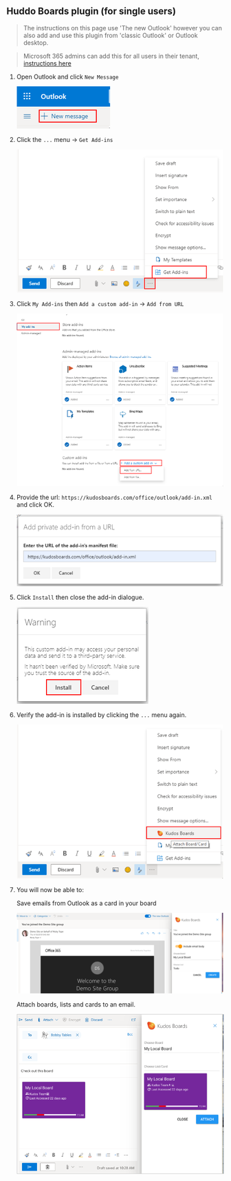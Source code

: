 ## Huddo Boards plugin (for single users)

> The instructions on this page use 'The new Outlook' however you can also add and use this plugin from 'classic Outlook' or Outlook desktop.

> Microsoft 365 admins can add this for all users in their tenant, [instructions here](/boards/msgraph/outlook/)

1. Open Outlook and click `New Message`

      ![example](/assets/msgraph/outlook_personal1.png)


1. Click the `...` menu -> `Get Add-ins`

      ![example](/assets/msgraph/outlook_personal2.png)

1. Click `My Add-ins` then `Add a custom add-in` -> `Add from URL`

      ![example](/assets/msgraph/outlook_personal3.png)

1. Provide the url: `https://kudosboards.com/office/outlook/add-in.xml` and click OK.

      ![example](/assets/msgraph/outlook_personal4.png)

1. Click `Install` then close the add-in dialogue.

      ![example](/assets/msgraph/outlook_personal5.png)

1. Verify the add-in is installed by clicking the `...` menu again.

      ![example](/assets/msgraph/outlook_personal6.png)

1. You will now be able to:

    Save emails from Outlook as a card in your board

    ![Save email](/assets/msgraph/outlook_create.png)

    Attach boards, lists and cards to an email.

    <img src="/assets/msgraph/outlook_attach.png" style="border: 1px solid #ccc;" />
